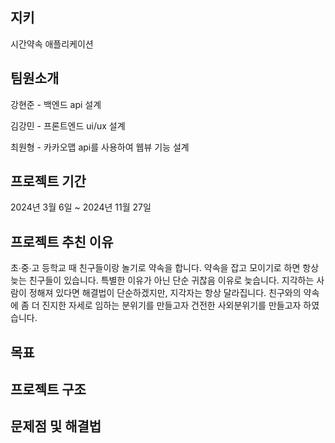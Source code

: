 ## 지키

시간약속 애플리케이션


## 팀원소개

강현준 - 백엔드 api 설계

김강민 - 프론트엔드 ui/ux 설계

최원형 - 카카오맵 api를 사용하여 웹뷰 기능 설계


## 프로젝트 기간

2024년 3월 6일 ~ 2024년 11월 27일


## 프로젝트 추친 이유

초∙중∙고 등학교 때 친구들이랑 놀기로 약속을 합니다. 약속을 잡고 모이기로 하면 항상 늦는 친구들이 있습니다. 특별한 이유가 아닌 단순 귀찮음 이유로 늦습니다. 지각하는 사람이 정해져 있다면 해결법이 단순하겠지만, 지각자는 항상 달라집니다. 친구와의 약속에 좀 더 진지한 자세로 임하는 분위기를 만들고자 건전한 사외분위기를 만들고자 하였습니다.

## 목표

## 프로젝트 구조

## 문제점 및 해결법
